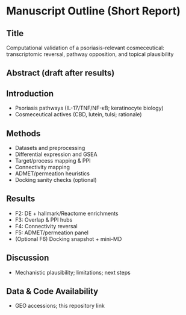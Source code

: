 # Manuscript Outline (Short Report)

## Title
Computational validation of a psoriasis-relevant cosmeceutical: transcriptomic reversal, pathway opposition, and topical plausibility

## Abstract (draft after results)

## Introduction
- Psoriasis pathways (IL-17/TNF/NF-κB; keratinocyte biology)
- Cosmeceutical actives (CBD, lutein, tulsi; rationale)

## Methods
- Datasets and preprocessing
- Differential expression and GSEA
- Target/process mapping & PPI
- Connectivity mapping
- ADMET/permeation heuristics
- Docking sanity checks (optional)

## Results
- F2: DE + hallmark/Reactome enrichments
- F3: Overlap & PPI hubs
- F4: Connectivity reversal
- F5: ADMET/permeation panel
- (Optional F6) Docking snapshot + mini-MD

## Discussion
- Mechanistic plausibility; limitations; next steps

## Data & Code Availability
- GEO accessions; this repository link